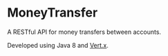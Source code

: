 # MoneyTransfer
A RESTful API for money transfers between accounts.

Developed using Java 8 and [Vert.x](http://vertx.io).